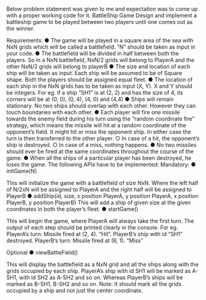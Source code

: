 Below problem statement was given to me and expectation was to come up with a proper working code for it.
BattleShip Game
Design and implement a battleship game to be played between two players until one comes out
as the winner.

Requirements:
● The game will be played in a square area of the sea with NxN grids which will be called
a battlefield. “N” should be taken as input in your code.
● The battlefield will be divided in half between both the players. So in a NxN battlefield,
NxN/2 grids will belong to PlayerA and the other NxN/2 grids will belong to playerB
● The size and location of each ship will be taken as input. Each ship will be assumed to
be of Square shape. Both the players should be assigned equal fleet.
● The location of each ship in the NxN grids has to be taken as input (X, Y). X and Y
should be integers. For eg. if a ship “SH1” is at (2, 2) and has the size of 4, its corners
will be at (0, 0), (0, 4), (4, 0) and (4,4)
● Ships will remain stationary. No two ships should overlap with each other. However they
can touch boundaries with each other.
● Each player will fire one missile towards the enemy field during his turn using the
“random coordinate fire” strategy, which means the missile will hit at a random
coordinate of the opponent’s field. It might hit or miss the opponent ship. In either case
the turn is then transferred to the other player.
○ In case of a hit, the opponent’s ship is destroyed.
○ In case of a miss, nothing happens.
● No two missiles should ever be fired at the same coordinates throughout the course
of the game.
● When all the ships of a particular player has been destroyed, he loses the game.
The following APIs have to be implemented:
Mandatory:
● initGame(N)

This will initialize the game with a battlefield of size NxN. Where the left half of
N/2xN will be assigned to PlayerA and the right half will be assigned to PlayerB
● addShip(id, size, x position PlayerA, y position PlayerA, x position PlayerB, y position
PlayerB)
This will add a ship of given size at the given coordinates in both the player’s
fleet.
● startGame()

This will begin the game, where PlayerA will always take the first turn. The output
of each step should be printed clearly in the console.
For eg.
PlayerA’s turn: Missile fired at (2, 4). “Hit”. PlayerB’s ship with id “SH1”
destroyed.
PlayerB’s turn: Missile fired at (6, 1). “Miss”

Optional
● viewBattleField()

This will display the battlefield as a NxN grid and all the ships along with the grids
occupied by each ship. PlayerA’s ship with id SH1 will be marked as A-SH1, with
id SH2 as A-SH2 and so on. Whereas PlayerB’s ships will be marked as B-SH1,
B-SH2 and so on.
Note: It should mark all the grids occupied by a ship and not just the center
coordinate.